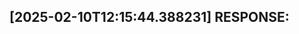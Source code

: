 [2025-02-10T12:15:44.388231] RESPONSE:
--------------------------------------------------------------------------------

